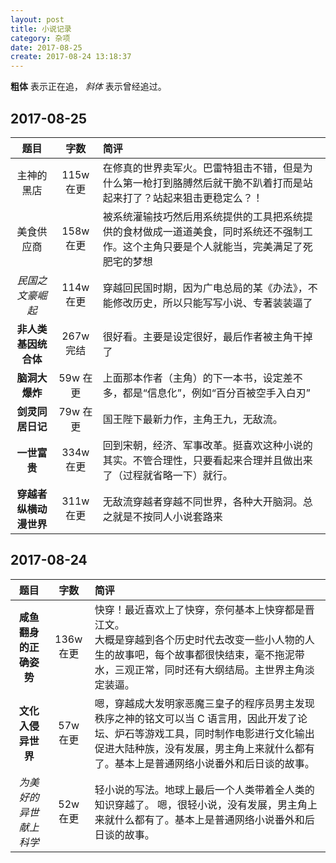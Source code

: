 ```yaml
---
layout: post
title: 小说记录
category: 杂项
date: 2017-08-25
create: 2017-08-24 13:18:37
---
```


**粗体** 表示正在追， *斜体* 表示曾经追过。


## 2017-08-25

| 题目                   | 字数        | 简评                                                                                                                                       |
| :----------------:     | :---------: | :----------------------------------------------------------------------------------------------------------------------------------------- |
| 主神的黑店             | 115w 在更   | 在修真的世界卖军火。巴雷特狙击不错，但是为什么第一枪打到胳膊然后就干脆不趴着打而是站起来打了？站起来狙击更稳定么？！                       |
| 美食供应商             | 158w 在更   | 被系统灌输技巧然后用系统提供的工具把系统提供的食材做成一道道美食，同时系统还不强制工作。这个主角只要是个人就能当，完美满足了死肥宅的梦想   |
| *民国之文豪崛起*       | 114w 在更   | 穿越回民国时期，因为广电总局的某《办法》，不能修改历史，所以只能写写小说、专著装装逼了                                                     |
| **非人类基因统合体**   | 267w 完结   | 很好看。主要是设定很好，最后作者被主角干掉了                                                                                               |
| **脑洞大爆炸**         | 59w  在更   | 上面那本作者（主角）的下一本书，设定差不多，都是“信息化”，例如“百分百被空手入白刃”                                                         |
| **剑灵同居日记**       | 79w  在更   | 国王陛下最新力作，主角王九，无敌流。                                                                                                       |
| **一世富贵**           | 334w 在更   | 回到宋朝，经济、军事改革。挺喜欢这种小说的其实。不管合理性，只要看起来合理并且做出来了（过程就省略一下）就行。                             |
| **穿越者纵横动漫世界** | 311w 在更   | 无敌流穿越者穿越不同世界，各种大开脑洞。总之就是不按同人小说套路来                                                                         |

## 2017-08-24

| 题目                       | 字数        | 简评                                                                                                                                                                                                                          |
| :------------------------: | :---------: | :---------------------------------------------------------------------------------------------------------------------------------------------------------------------------------------------------------------------------- |
| **咸鱼翻身的正确姿势**     | 136w 在更   | 快穿！最近喜欢上了快穿，奈何基本上快穿都是晋江文。<br>大概是穿越到各个历史时代去改变一些小人物的人生的故事吧，每个故事都很快结束，毫不拖泥带水，三观正常，同时还有大纲结局。主世界主角淡定装逼。                             |
| **文化入侵异世界**         | 57w 在更    | 嗯，穿越成大发明家恶魔三皇子的程序员男主发现秩序之神的铭文可以当 C 语言用，因此开发了论坛、炉石等游戏工具，同时制作电影进行文化输出促进大陆种族，没有发展，男主角上来就什么都有了。基本上是普通网络小说番外和后日谈的故事。   |
| *为美好的异世献上科学*     | 52w 在更    | 轻小说的写法。地球上最后一个人类带着全人类的知识穿越了。 嗯，很轻小说，没有发展，男主角上来就什么都有了。基本上是普通网络小说番外和后日谈的故事。                                                                             |
